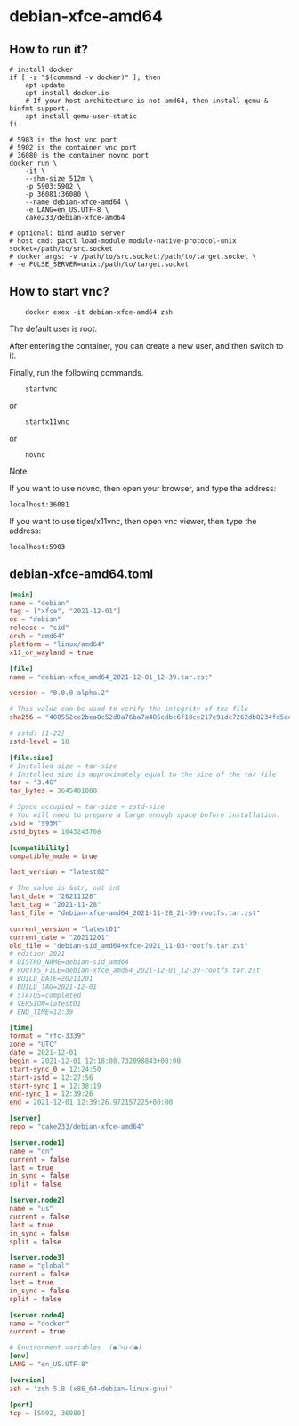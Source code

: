 # debian-xfce-amd64

## How to run it?

```shell
# install docker
if [ -z "$(command -v docker)" ]; then
    apt update
    apt install docker.io
    # If your host architecture is not amd64, then install qemu & binfmt-support.
    apt install qemu-user-static
fi

# 5903 is the host vnc port
# 5902 is the container vnc port
# 36080 is the container novnc port
docker run \
    -it \
    --shm-size 512m \
    -p 5903:5902 \
    -p 36081:36080 \
    --name debian-xfce-amd64 \
    -e LANG=en_US.UTF-8 \
    cake233/debian-xfce-amd64

# optional: bind audio server
# host cmd: pactl load-module module-native-protocol-unix socket=/path/to/src.socket
# docker args: -v /path/to/src.socket:/path/to/target.socket \
# -e PULSE_SERVER=unix:/path/to/target.socket

```

## How to start vnc?

```shell
    docker exex -it debian-xfce-amd64 zsh
```

The default user is root.

After entering the container, you can create a new user, and then switch to it.

Finally, run the following commands.

```shell
    startvnc
```

or

```shell
    startx11vnc
```

or

```shell
    novnc
```

Note:

If you want to use novnc, then open your browser, and type the address:

```
localhost:36081
```

If you want to use tiger/x11vnc, then open vnc viewer, then type the address:

```
localhost:5903
```

## debian-xfce-amd64.toml

```toml
[main]
name = "debian"
tag = ["xfce", "2021-12-01"]
os = "debian"
release = "sid"
arch = "amd64"
platform = "linux/amd64"
x11_or_wayland = true

[file]
name = "debian-xfce_amd64_2021-12-01_12-39.tar.zst"

version = "0.0.0-alpha.2"

# This value can be used to verify the integrity of the file
sha256 = "400552ce2bea8c52d0a76ba7a486cdbc6f18ce217e91dc7262db8234fd5ae943"

# zstd: [1-22]
zstd-level = 18

[file.size]
# Installed size ≈ tar-size
# Installed size is approximately equal to the size of the tar file
tar = "3.4G"
tar_bytes = 3645401088

# Space occupied ≈ tar-size + zstd-size
# You will need to prepare a large enough space before installation.
zstd = "995M"
zstd_bytes = 1043243708

[compatibility]
compatible_mode = true

last_version = "latest02"

# The value is &str, not int
last_date = "20211128"
last_tag = "2021-11-28"
last_file = "debian-xfce-amd64_2021-11-28_21-59-rootfs.tar.zst"

current_version = "latest01"
current_date = "20211201"
old_file = "debian-sid_amd64+xfce-2021_11-03-rootfs.tar.zst"
# edition 2021
# DISTRO_NAME=debian-sid_amd64
# ROOTFS_FILE=debian-xfce_amd64_2021-12-01_12-39-rootfs.tar.zst
# BUILD_DATE=20211201
# BUILD_TAG=2021-12-01
# STATUS=completed
# VERSION=latest01
# END_TIME=12:39

[time]
format = "rfc-3339"
zone = "UTC"
date = 2021-12-01
begin = 2021-12-01 12:18:08.732098843+00:00
start-sync_0 = 12:24:50
start-zstd = 12:27:56
start-sync_1 = 12:38:19
end-sync_1 = 12:39:26
end = 2021-12-01 12:39:26.972157225+00:00

[server]
repo = "cake233/debian-xfce-amd64"

[server.node1]
name = "cn"
current = false
last = true
in_sync = false
split = false

[server.node2]
name = "us"
current = false
last = true
in_sync = false
split = false

[server.node3]
name = "global"
current = false
last = true
in_sync = false
split = false

[server.node4]
name = "docker"
current = true

# Environment variables  (●＞ω＜●)
[env]
LANG = "en_US.UTF-8"

[version]
zsh = 'zsh 5.8 (x86_64-debian-linux-gnu)'

[port]
tcp = [5902, 36080]
```
